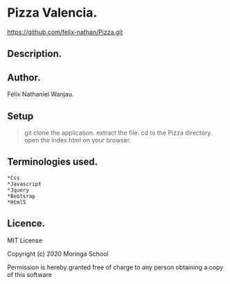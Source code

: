 # Pizza Valencia.
https://github.com/felix-nathan/Pizza.git

## Description.


## Author.
Felix Nathaniel Wanjau.


## Setup
>git clone the application.
>extract the file.
>cd to the Pizza directory.
>open the index.html on your browser.


## Terminologies used.
    *Css
    *Javascript
    *Jquery
    *Bootsrap
    *Html5


## Licence.
MIT License

Copyright (c) 2020 Moringa School

Permission is hereby granted free of charge to any person obtaining a copy of this software




